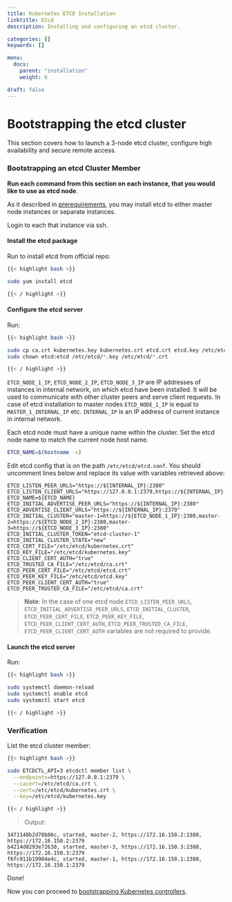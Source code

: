 ```yaml
---
title: Kubernetes ETCD Installation
linktitle: Etcd
description: Installing and configuring an etcd cluster.

categories: []
keywords: []

menu:
  docs:
    parent: "installation"
    weight: 6

draft: false
---
```


# Bootstrapping the etcd cluster
This section covers how to launch a 3-node etcd cluster, configure high availability and secure remote access.

### Bootstrapping an etcd Cluster Member
**Run each command from this section on each instance, that you would like to use as etcd node**.

As it described in [prerequirements](../prerequirements.md), you may install etcd to either master node instances or separate instances.

Login to each that instance via ssh.

#### Install the etcd package

Run to install etcd from official repo:
```bash
{{< highlight bash >}}

sudo yum install etcd

{{< / highlight >}}
```

#### Configure the etcd server

Run:
```bash
{{< highlight bash >}}

sudo cp ca.crt kubernetes.key kubernetes.crt etcd.crt etcd.key /etc/etcd/
sudo chown etcd:etcd /etc/etcd/*.key /etc/etcd/*.crt

{{< / highlight >}}
```

`ETCD_NODE_1_IP`, `ETCD_NODE_2_IP`, `ETCD_NODE_3_IP` are IP addresses of instances in internal network, on which etcd have been installed. It will be used to communicate with other cluster peers and serve client requests.
In case of etcd installation to master nodes `ETCD_NODE_1_IP` is equal to `MASTER_1_INTERNAL_IP` etc.
`INTERNAL_IP` is an IP address of current instance in internal network.

Each etcd node must have a unique name within the cluster. Set the etcd node name to match the current node host name.

```bash
ETCD_NAME=$(hostname -s)
```

Edit etcd config that is on the path `/etc/etcd/etcd.conf`. You should uncomment lines below and replace its value with variables retrieved above:
```
ETCD_LISTEN_PEER_URLS="https://${INTERNAL_IP}:2380"
ETCD_LISTEN_CLIENT_URLS="https://127.0.0.1:2379,https://${INTERNAL_IP}:2379"
ETCD_NAME=${ETCD_NAME}
ETCD_INITIAL_ADVERTISE_PEER_URLS="https://${INTERNAL_IP}:2380"
ETCD_ADVERTISE_CLIENT_URLS="https://${INTERNAL_IP}:2379"
ETCD_INITIAL_CLUSTER="master-1=https://${ETCD_NODE_1_IP}:2380,master-2=https://${ETCD_NODE_2_IP}:2380,master-3=https://${ETCD_NODE_3_IP}:2380"
ETCD_INITIAL_CLUSTER_TOKEN="etcd-cluster-1"
ETCD_INITIAL_CLUSTER_STATE="new"
ETCD_CERT_FILE="/etc/etcd/kubernetes.crt"
ETCD_KEY_FILE="/etc/etcd/kubernetes.key"
ETCD_CLIENT_CERT_AUTH="true"
ETCD_TRUSTED_CA_FILE="/etc/etcd/ca.crt"
ETCD_PEER_CERT_FILE="/etc/etcd/etcd.crt"
ETCD_PEER_KEY_FILE="/etc/etcd/etcd.key"
ETCD_PEER_CLIENT_CERT_AUTH="true"
ETCD_PEER_TRUSTED_CA_FILE="/etc/etcd/ca.crt"
```

> **Note**: In the case of one etcd node `ETCD_LISTEN_PEER_URLS`, `ETCD_INITIAL_ADVERTISE_PEER_URLS`, `ETCD_INITIAL_CLUSTER`, `ETCD_PEER_CERT_FILE`, `ETCD_PEER_KEY_FILE`, `ETCD_PEER_CLIENT_CERT_AUTH`, `ETCD_PEER_TRUSTED_CA_FILE`, `ETCD_PEER_CLIENT_CERT_AUTH` variables are not required to provide.

#### Launch the etcd server

Run:

```bash
{{< highlight bash >}}

sudo systemctl daemon-reload
sudo systemctl enable etcd
sudo systemctl start etcd

{{< / highlight >}}
```

### Verification

List the etcd cluster member:

```bash
{{< highlight bash >}}

sudo ETCDCTL_API=3 etcdctl member list \
  --endpoints=https://127.0.0.1:2379 \
  --cacert=/etc/etcd/ca.crt \
  --cert=/etc/etcd/kubernetes.crt \
  --key=/etc/etcd/kubernetes.key

{{< / highlight >}}
```

> Output:

```
3471148b2d70b86c, started, master-2, https://172.16.150.2:2380, https://172.16.150.2:2379
b4214d8293e72630, started, master-3, https://172.16.150.3:2380, https://172.16.150.3:2379
f6fc911b19984e4c, started, master-1, https://172.16.150.1:2380, https://172.16.150.1:2379
```

Done!

Now you can proceed to [bootstrapping Kubernetes controllers](/kubernetes/installation/5bootstrap-controllers).

